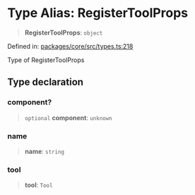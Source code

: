 # Type Alias: RegisterToolProps

> **RegisterToolProps**: `object`

Defined in: [packages/core/src/types.ts:218](https://github.com/GeoDaCenter/openassistant/blob/bf312b357cb340f1f76fa8b62441fb39bcbce0ce/packages/core/src/types.ts#L218)

Type of RegisterToolProps

## Type declaration

### component?

> `optional` **component**: `unknown`

### name

> **name**: `string`

### tool

> **tool**: `Tool`
